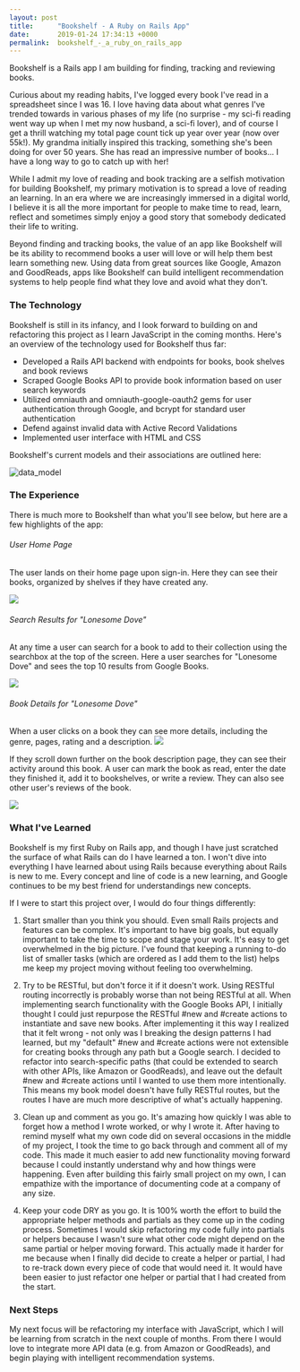 ```yaml
---
layout: post
title:      "Bookshelf - A Ruby on Rails App"
date:       2019-01-24 17:34:13 +0000
permalink:  bookshelf_-_a_ruby_on_rails_app
---
```



Bookshelf is a Rails app I am building for finding, tracking and reviewing books.

Curious about my reading habits, I've logged every book I've read in a spreadsheet since I was 16. I love having data about what genres I've trended towards in various phases of my life (no surprise - my sci-fi reading went way up when I met my now husband, a sci-fi lover), and of course I get a thrill watching my total page count tick up year over year (now over 55k!). My grandma initially inspired this tracking, something she's been doing for over 50 years. She has read an impressive number of books... I have a long way to go to catch up with her!

While I admit my love of reading and book tracking are a selfish motivation for building Bookshelf, my primary motivation is to spread a love of reading an learning. In an era where we are increasingly immersed in a digital world, I believe it is all the more important for people to make time to read, learn, reflect and sometimes simply enjoy a good story that somebody dedicated their life to writing. 

Beyond finding and tracking books, the value of an app like Bookshelf will be its ability to recommend books a user will love or will help them best learn something new. Using data from great sources like Google, Amazon and GoodReads, apps like Bookshelf can build intelligent recommendation systems to help people find what they love and avoid what they don't. 


### The Technology

Bookshelf is still in its infancy, and I look forward to building on and refactoring this project as I learn JavaScript in the coming months. Here's an overview of the technology used for Bookshelf thus far:
* Developed a Rails API backend with endpoints for books, book shelves and book reviews
* Scraped Google Books API to provide book information based on user search keywords
* Utilized omniauth and omniauth-google-oauth2 gems for user authentication through Google, and bcrypt for standard user authentication
* Defend against invalid data with Active Record Validations 
* Implemented user interface with HTML and CSS


Bookshelf's current models and their associations are outlined here:

![data_model](https://udm0ra.bn.files.1drv.com/y4mnSV1-PhEaFwNyqrV4b5oyca3eOCscj3iFGKioERAgb7_d5SjjFW5COZ_dL-59phK2rbnb_RvbMMjZjsuMD2QItYzyZH6SGvMNn6wcDl7QEnTdl73LPXfIdEYmm0DW1G2aLygt-kN3x9JRRGKFnLptIlPN3vOSusYhzs2QAmrlsS_inFJN08IaEC8HijOpBzD6ZV7meyLQpgOi4oJun7X6w?width=1019&height=632&cropmode=none)


### The Experience
There is much more to Bookshelf than what you'll see below, but here are a few highlights of the app:

###### User Home Page
The user lands on their home page upon sign-in. Here they can see their books, organized by shelves if they have created any. 

![](https://ghu9xa.bn.files.1drv.com/y4mMyrUqeF2W16I3pEn5W5iBfVr_FqpIZ00DpD5UQ4diT9i-cZ6Fc1xNE7l7bRAQqWqx6RPbjQ05KKuBJlFRwXhVnzvCnSUsjPzSmWbm4OD9qxnwZO_5YlrvIVpJQ4Qm0zzcQ8vpMMtw9K1gXebs5HvHoODATnE7mKa9qKoBW_rCiVjWHjne2X_6ZkHVKgy-pl817stdObXuE6HgarEOIa7Hw?width=1024&height=544&cropmode=none)

###### Search Results for "Lonesome Dove"
At any time a user can search for a book to add to their collection using the searchbox at the top of the screen. Here a user searches for "Lonesome Dove" and sees the top 10 results from Google Books. 

![](https://gqbkqw.bn.files.1drv.com/y4moaVySHjhUGhXCsWu5Dqc1xafamiVQ5NqkhrOLVQRcnAtt8KhGAqK87jt6MqZuFFwel81tWCp3QV9gP7US-g-jFEbskFbQFjcNV-svBXDdq0VYrHYsiL_OLTb9FOqURZy9lj6zRIGnq2uUAEYOdvmmNPTQJRA-cRnulACkPCaXGxXV5oLpfUok-Y6iIuU3SirZX_MpHrhniYJ59iJN0Jvug?width=1024&height=542&cropmode=none)

###### Book Details for "Lonesome Dove"

When a user clicks on a book they can see more details, including the genre, pages, rating and a description.
![](https://5qywug.bn.files.1drv.com/y4mHTojR3Pl_zl4aa7LIM-RMMEIiIIXl1xevgE_UJWCj4e0qxsRz079NQr_RhwOxBY09tAfXNVPo8QiEl6bCDwKRDZ2s1rR1KNd24gSEWcfD01kVs76-UOaqUfNFwLhc8adU9BbsqurNxyTYtJn0SIBScEknVrioWCrrZTA2WUirREPEjq7gidyVzhNNjeV7hBIfhUFrPmgYxnQL55N--O_Lg?width=1024&height=438&cropmode=none)


If they scroll down further on the book description page, they can see their activity around this book. A user can mark the book as read, enter the date they finished it, add it to bookshelves, or write a review. They can also see other user's reviews of the book.


![](https://7e1b5w.bn.files.1drv.com/y4mEBzAVJ4XiUsgNcnnBvdN2rkrzRPTCp5QpBE448YRKf7BNaDQUUQH4fiRBHkUHDRb8VqPaWcFkt0wbXTSXZg6sfQcvVrZWwWCHdS7x1AZ1SuymEDCyPzZdfcD2DF_2Q-V37uy9OjTxenj_0OWDgvtsj0As3dpsAQMM_gPvpF2oypMSoyc6Hj-lXD9o-Jbk-wsPiTd2-oK3rKC8y2xn_ce4w?width=429&height=660&cropmode=none)


### What I've Learned 

Bookshelf is my first Ruby on Rails app, and though I have just scratched the surface of what Rails can do I have learned a ton. I won't dive into everything I have learned about using Rails because everything about Rails is new to me. Every concept and line of code is a new learning, and Google continues to be my best friend for understandings new concepts.

If I were to start this project over, I would do four things differently:

1. Start smaller than you think you should. Even small Rails projects and features can be complex. It's important to have big goals, but equally important to take the time to scope and stage your work. It's easy to get overwhelmed in the big picture. I've found that keeping a running to-do list of smaller tasks (which are ordered as I add them to the list) helps me keep my project moving without feeling too overwhelming.

2. Try to be RESTful, but don't force it if it doesn't work. Using RESTful routing incorrectly is probably worse than not being RESTful at all. When implementing search functionality with the Google Books API, I initially thought I could just repurpose the RESTful #new and #create actions to instantiate and save new books. After implementing it this way I realized that it felt wrong - not only was I breaking the design patterns I had learned, but my "default" #new and #create actions were not extensible for creating books through any path but a Google search. I decided to refactor into search-specific paths (that could be extended to search with other APIs, like Amazon or GoodReads), and leave out the default #new and #create actions until I wanted to use them more intentionally. This means my book model doesn't have fully RESTful routes, but the routes I have are much more descriptive of what's actually happening.

3. Clean up and comment as you go. It's amazing how quickly I was able to forget how a method I wrote worked, or why I wrote it. After having to remind myself what my own code did on several occasions in the middle of my project, I took the time to go back through and comment all of my code. This made it much easier to add new functionality moving forward because I could instantly understand why and how things were happening. Even after building this fairly small project on my own, I can empathize with the importance of documenting code at a company of any size. 

4. Keep your code DRY as you go. It is 100% worth the effort to build the appropriate helper methods and partials as they come up in the coding process. Sometimes I would skip refactoring my code fully into partials or helpers because I wasn't sure what other code might depend on the same partial or helper moving forward. This actually made it harder for me because when I finally did decide to create a helper or partial, I had to re-track down every piece of code that would need it. It would have been easier to just refactor one helper or partial that I had created from the start.


### Next Steps
My next focus will be refactoring my interface with JavaScript, which I will be learning from scratch in the next couple of months. From there I would love to integrate more API data (e.g. from Amazon or GoodReads), and begin playing with intelligent recommendation systems.

